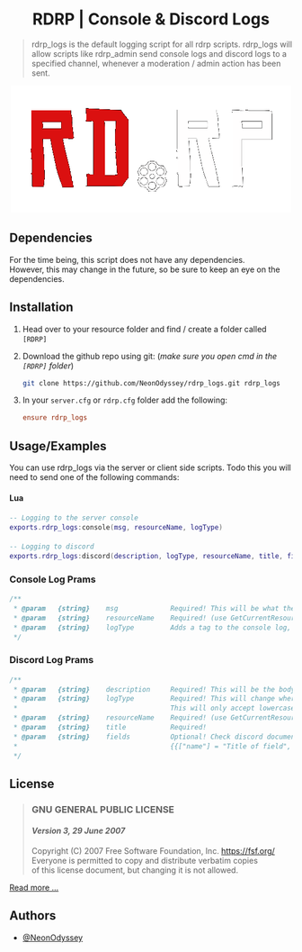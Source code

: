 
<h1 align="center">RDRP | Console & Discord Logs</h1>

> rdrp_logs is the default logging script for all rdrp scripts. 
> rdrp_logs will allow scripts like rdrp_admin send console logs and discord logs to a specified channel, whenever a moderation / admin action has been sent.

<p align="center"><img src="https://github.com/NeonOdyssey/RDRP/blob/main/banner.png?raw=true"></p>

## Dependencies

For the time being, this script does not have any dependencies. <br />
However, this may change in the future, so be sure to keep an eye on the dependencies.


## Installation

1. Head over to your resource folder and find / create a folder called `[RDRP]`
2. Download the github repo using git: (*make sure you open cmd in the `[RDRP]` folder*)
    
    ```bash
    git clone https://github.com/NeonOdyssey/rdrp_logs.git rdrp_logs
    ```

3. In your `server.cfg` or `rdrp.cfg` folder add the following:

    ```cfg
    ensure rdrp_logs 
    ```
    
## Usage/Examples

You can use rdrp_logs via the server or client side scripts. Todo this you will need to send one of the following commands:

#### Lua
```lua
-- Logging to the server console
exports.rdrp_logs:console(msg, resourceName, logType) 

-- Logging to discord
exports.rdrp_logs:discord(description, logType, resourceName, title, fields) 
```

### Console Log Prams
```js
/**
 * @param   {string}    msg             Required! This will be what the console outputs as the main message
 * @param   {string}    resourceName    Required! (use GetCurrentResourceName() to get the resource name)
 * @param   {string}    logType         Adds a tag to the console log, if none selected no tag will be added;"debug" (only if debug is enabled), "info", "warn", "error"
 */
```

### Discord Log Prams
```js
/**
 * @param   {string}    description     Required! This will be the body of the
 * @param   {string}    logType         Required! This will change where the log will be sent, check out the Config to configure.
 *                                      This will only accept lowercase string values.
 * @param   {string}    resourceName    Required! (use GetCurrentResourceName() to get the resource name)
 * @param   {string}    title           Required! 
 * @param   {string}    fields          Optional! Check discord documentation for embed fields. An example of 2 fields:
 *                                      {{["name"] = "Title of field", ["value"] = "some more text"}, {["name"] = "Title of field2", ["value"] = "even more text"}}} 
 */
```

## License


> ### GNU GENERAL PUBLIC LICENSE
> #### *Version 3, 29 June 2007*
> Copyright (C) 2007 Free Software Foundation, Inc. <https://fsf.org/>    <br />
> Everyone is permitted to copy and distribute verbatim copies            <br />
> of this license document, but changing it is not allowed.               <br />

[Read more ...](https://github.com/NeonOdyssey/rdrp_logs/blob/master/LICENCE)

## Authors

- [@NeonOdyssey](https://www.github.com/NeonOdyssey)
